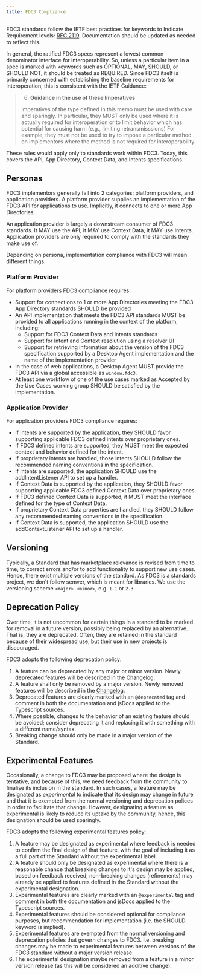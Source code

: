 ```yaml
---
title: FDC3 Compliance
---
```


FDC3 standards follow the IETF best practices for keywords to Indicate Requirement levels: [RFC 2119](https://tools.ietf.org/html/rfc2119).  Documentation should be updated as needed to reflect this.

In general, the ratified FDC3 specs represent a lowest common denominator interface for interoperability. So, unless a particular item in a spec is marked with keywords such as OPTIONAL, MAY, SHOULD, or SHOULD NOT, it should be treated as REQUIRED.  Since FDC3 itself is primarily concerned with establishing the baseline requirements for interoperation, this is consistent with the IETF Guidance:

>6. **Guidance in the use of these Imperatives**
>
>   Imperatives of the type defined in this memo must be used with care
>   and sparingly.  In particular, they MUST only be used where it is
>   actually required for interoperation or to limit behavior which has
>   potential for causing harm (e.g., limiting retransmisssions)  For
>   example, they must not be used to try to impose a particular method
>   on implementors where the method is not required for 
>   interoperability.

These rules would apply only to standards work within FDC3. Today, this covers the API, App Directory, Context Data, and Intents specifications.

## Personas
FDC3 implementors generally fall into 2 categories: platform providers, and application providers. A platform provider supplies an implementation of the FDC3 API for applications to use. Implicitly, it connects to one or more App Directories.

An application provider is largely a downstream consumer of FDC3 standards. It MAY use the API, it MAY use Context Data, it MAY use Intents. Application providers are only required to comply with the standards they make use of.

Depending on persona, implementation compliance with FDC3 will mean different things.

### Platform Provider
For platform providers FDC3 compliance requires:

* Support for connections to 1 or more App Directories meeting the FDC3 App Directory standards SHOULD be provided
* An API implementation that meets the FDC3 API standards MUST be provided to all applications running in the context of the platform, including:
    * Support for FDC3 Context Data and Intents standards
    * Support for Intent and Context resolution using a resolver UI
    * Support for retrieving information about the version of the FDC3 specification supported by a Desktop Agent implementation and the name of the implementation provider
* In the case of web applications, a Desktop Agent MUST provide the FDC3 API via a global accessible as `window.fdc3`.
* At least one workflow of one of the use cases marked as Accepted by the Use Cases working group SHOULD be satisfied by the implementation.

### Application Provider
For application providers FDC3 compliance requires:
* If intents are supported by the application, they SHOULD favor supporting applicable FDC3 defined intents over proprietary ones.
* If FDC3 defined intents are supported, they MUST meet the expected context and behavior defined for the intent.
* If proprietary intents are handled, those intents SHOULD follow the recommended naming conventions in the specification.
* If intents are supported, the application SHOULD use the addIntentListener API to set up a handler.
* If Context Data is supported by the application, they SHOULD favor supporting applicable FDC3 defined Context Data over proprietary ones.
* If FDC3 defined Context Data is supported, it MUST meet the interface defined for the type of Context Data.
* If proprietary Context Data properties are handled, they SHOULD follow any recommended naming conventions in the specification.
* If Context Data is supported, the application SHOULD use the addContextListener API to set up a handler.

## Versioning
Typically, a Standard that has marketplace relevance is revised from time to time, to correct errors and/or to add functionality to support new use cases. Hence, there exist multiple versions of the standard. As FDC3 is a standards project, we don't follow semver, which is meant for libraries. We use the versioning scheme `<major>.<minor>`, e.g. `1.1` or `2.3`.

## Deprecation Policy
Over time, it is not uncommon for certain things in a standard to be marked for removal in a future version, possibly being replaced by an alternative. That is, they are deprecated. Often, they are retained in the standard because of their widespread use, but their use in new projects is discouraged.

FDC3 adopts the following deprecation policy:

1. A feature can be deprecated by any major or minor version. Newly deprecated features will be described in the [Changelog](https://github.com/finos/FDC3/blob/master/CHANGELOG.md).
2. A feature shall only be removed by a major version. Newly removed features will be described in the [Changelog](https://github.com/finos/FDC3/blob/master/CHANGELOG.md).
3. Deprecated features are clearly marked with an `@deprecated` tag and comment in both the documentation and jsDocs applied to the Typescript sources.
4. Where possible, changes to the behavior of an existing feature should be avoided; consider deprecating it and replacing it with something with a different name/syntax.
5. Breaking change should only be made in a major version of the Standard.

## Experimental Features
Occasionally, a change to FDC3 may be proposed where the design is tentative, and because of this, we need feedback from the community to finalise its inclusion in the standard. In such cases, a feature may be designated as _experimental_ to indicate that its design may change in future and that it is exempted from the normal versioning and deprecation polices in order to facilitate that change.  However, designating a feature as experimental is likely to reduce its uptake by the community, hence, this designation should be used sparingly.

FDC3 adopts the following experimental features policy:

1. A feature may be designated as experimental where feedback is needed to confirm the final design of that feature, with the goal of including it as a full part of the Standard without the experimental label. 
2. A feature should only be designated as experimental where there is a reasonable chance that breaking changes to it's design may be applied, based on feedback received; non-breaking changes (refinements) may already be applied to features defined in the Standard without the experimental designation.
3. Experimental features are clearly marked with an `@experimental` tag and comment in both the documentation and jsDocs applied to the Typescript sources.
4. Experimental features should be considered optional for compliance purposes, but recommendation for implementation (i.e. the SHOULD keyword is implied).
5. Experimental features are exempted from the normal versioning and deprecation policies that govern changes to FDC3. I.e. breaking changes may be made to experimental features between versions of the FDC3 standard without a major version release.
6. The experimental designation maybe removed from a feature in a minor version release (as this will be considered an additive change).
